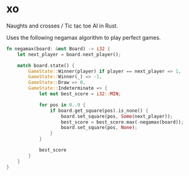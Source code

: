 # xo
Naughts and crosses / Tic tac toe AI in Rust.

Uses the following negamax algorithm to play perfect games.

```rust
fn negamax(board: &mut Board) -> i32 {
    let next_player = board.next_player();

    match board.state() {
        GameState::Winner(player) if player == next_player => 1,
        GameState::Winner(_) => -1,
        GameState::Draw => 0,
        GameState::Indeterminate => {
            let mut best_score = i32::MIN;

            for pos in 0..9 {
                if board.get_square(pos).is_none() {
                    board.set_square(pos, Some(next_player));
                    best_score = best_score.max(-negamax(board));
                    board.set_square(pos, None);
                }
            }

            best_score
        }
    }
}
```
